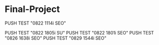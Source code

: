 # Final-Project 
PUSH TEST "0822 1114i SEO"

PUSH TEST "0822 1805i SU"
PUSH TEST "0822 1801i SEO"
PUSH TEST "0826 1638i SEO"
PUSH TEST "0829 1544i SEO"


